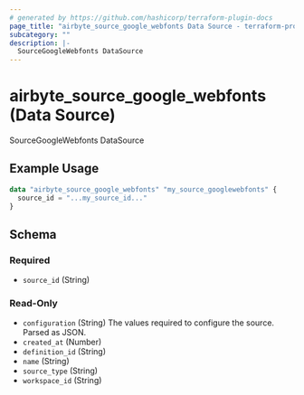 ```yaml
---
# generated by https://github.com/hashicorp/terraform-plugin-docs
page_title: "airbyte_source_google_webfonts Data Source - terraform-provider-airbyte"
subcategory: ""
description: |-
  SourceGoogleWebfonts DataSource
---
```


# airbyte_source_google_webfonts (Data Source)

SourceGoogleWebfonts DataSource

## Example Usage

```terraform
data "airbyte_source_google_webfonts" "my_source_googlewebfonts" {
  source_id = "...my_source_id..."
}
```

<!-- schema generated by tfplugindocs -->
## Schema

### Required

- `source_id` (String)

### Read-Only

- `configuration` (String) The values required to configure the source. Parsed as JSON.
- `created_at` (Number)
- `definition_id` (String)
- `name` (String)
- `source_type` (String)
- `workspace_id` (String)
